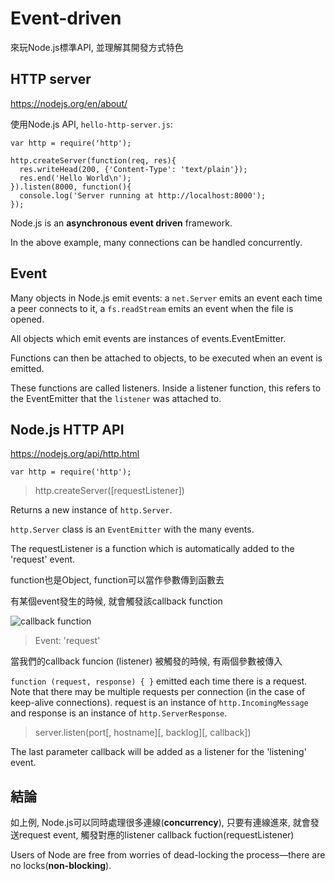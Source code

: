 # Event-driven

來玩Node.js標準API, 並理解其開發方式特色 

## HTTP server 

https://nodejs.org/en/about/

使用Node.js API,  `hello-http-server.js`:

```
var http = require('http');

http.createServer(function(req, res){
  res.writeHead(200, {'Content-Type': 'text/plain'});
  res.end('Hello World\n');
}).listen(8000, function(){
  console.log('Server running at http://localhost:8000');
});
```

Node.js is an **asynchronous event driven** framework. 

In the above example, many connections can be handled concurrently.


## Event 

Many objects in Node.js emit events: a `net.Server` emits an event each time a peer connects to it, a `fs.readStream` emits an event when the file is opened. 

All objects which emit events are instances of events.EventEmitter. 

Functions can then be attached to objects, to be executed when an event is emitted. 

These functions are called listeners. Inside a listener function, this refers to the EventEmitter that the `listener` was attached to.

## Node.js HTTP API 

https://nodejs.org/api/http.html

`var http = require('http');`

> http.createServer([requestListener])

Returns a new instance of `http.Server`.

`http.Server` class is an `EventEmitter` with the many events.

The requestListener is a function which is automatically added to the 'request' event.

function也是Object, function可以當作參數傳到函數去

有某個event發生的時候, 就會觸發該callback function

![callback function](https://upload.wikimedia.org/wikipedia/commons/thumb/d/d4/Callback-notitle.svg/740px-Callback-notitle.svg.png)

> Event: 'request'

當我們的callback funcion (listener) 被觸發的時候, 有兩個參數被傳入

`function (request, response) { }` emitted each time there is a request. Note that there may be multiple requests per connection (in the case of keep-alive connections). request is an instance of `http.IncomingMessage` and response is an instance of `http.ServerResponse`.

> server.listen(port[, hostname][, backlog][, callback])

The last parameter callback will be added as a listener for the 'listening' event.

## 結論

如上例, Node.js可以同時處理很多連線(**concurrency**), 只要有連線進來, 就會發送request event, 觸發對應的listener callback fuction(requestListener)

Users of Node are free from worries of dead-locking the process—there are no locks(**non-blocking**).




